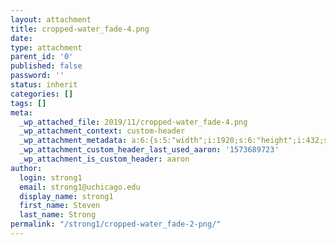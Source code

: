 ```yaml
---
layout: attachment
title: cropped-water_fade-4.png
date: 
type: attachment
parent_id: '0'
published: false
password: ''
status: inherit
categories: []
tags: []
meta:
  _wp_attached_file: 2019/11/cropped-water_fade-4.png
  _wp_attachment_context: custom-header
  _wp_attachment_metadata: a:6:{s:5:"width";i:1920;s:6:"height";i:432;s:4:"file";s:32:"2019/11/cropped-water_fade-4.png";s:5:"sizes";a:7:{s:9:"thumbnail";a:4:{s:4:"file";s:32:"cropped-water_fade-4-150x150.png";s:5:"width";i:150;s:6:"height";i:150;s:9:"mime-type";s:9:"image/png";}s:6:"medium";a:4:{s:4:"file";s:31:"cropped-water_fade-4-300x68.png";s:5:"width";i:300;s:6:"height";i:68;s:9:"mime-type";s:9:"image/png";}s:12:"medium_large";a:4:{s:4:"file";s:32:"cropped-water_fade-4-768x173.png";s:5:"width";i:768;s:6:"height";i:173;s:9:"mime-type";s:9:"image/png";}s:5:"large";a:4:{s:4:"file";s:33:"cropped-water_fade-4-1024x230.png";s:5:"width";i:1024;s:6:"height";i:230;s:9:"mime-type";s:9:"image/png";}s:26:"aaron-featured-posts-thumb";a:4:{s:4:"file";s:31:"cropped-water_fade-4-360x81.png";s:5:"width";i:360;s:6:"height";i:81;s:9:"mime-type";s:9:"image/png";}s:27:"aaron-featured-image-header";a:4:{s:4:"file";s:33:"cropped-water_fade-4-1920x432.png";s:5:"width";i:1920;s:6:"height";i:432;s:9:"mime-type";s:9:"image/png";}s:25:"aaron-jetpack-testimonial";a:4:{s:4:"file";s:31:"cropped-water_fade-4-100x23.png";s:5:"width";i:100;s:6:"height";i:23;s:9:"mime-type";s:9:"image/png";}}s:10:"image_meta";a:12:{s:8:"aperture";s:1:"0";s:6:"credit";s:0:"";s:6:"camera";s:0:"";s:7:"caption";s:0:"";s:17:"created_timestamp";s:1:"0";s:9:"copyright";s:0:"";s:12:"focal_length";s:1:"0";s:3:"iso";s:1:"0";s:13:"shutter_speed";s:1:"0";s:5:"title";s:0:"";s:11:"orientation";s:1:"0";s:8:"keywords";a:0:{}}s:17:"attachment_parent";i:70;}
  _wp_attachment_custom_header_last_used_aaron: '1573689723'
  _wp_attachment_is_custom_header: aaron
author:
  login: strong1
  email: strong1@uchicago.edu
  display_name: strong1
  first_name: Steven
  last_name: Strong
permalink: "/strong1/cropped-water_fade-2-png/"
---
```

